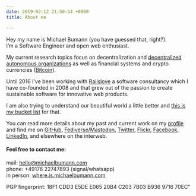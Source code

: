 ```yaml
---
date: 2019-02-12 21:50:54 +0000
title: About me

---
```

Hey my name is Michael Bumann (you have guessed that, right?).  
I’m a Software Engineer and open web enthusiast.

My current research topics focus on decentralization and [decentralized autonomous organizations](https://en.wikipedia.org/wiki/Decentralized_autonomous_organization) as well as financial systems and crypto currencies ([Bitcoin](https://bitcoin.org/)).

Until 2016 I’ve been working with [Railslove](http://railslove.com) a software consultancy which I have co-founded in 2008 and that grew out of the passion to create sustainable software for innovative web products.

I am also trying to understand our beautiful world a little better and [this is my bucket list](https://en.wikipedia.org/wiki/Lists_of_countries_and_territories) for that.

You can read more details about my past and current work on my [profile](http://profile.michaelbumann.com/)
and find me on [GitHub](http://github.com/bumi/),
[Fediverse/Mastodon](https://kosmos.social/@bumi), [Twitter](http://twitter.com/bumi), [Flickr](http://flickr.com/bumi), [Facebook](http://facebook.com/michaelbumann), [LinkedIn](https://www.linkedin.com/in/michaelbumann/), and elsewhere on the interweb.

#### Feel free to contact me:

mail: [hello@michaelbumann.com](mailto:hello@michaelbumann.com)  
phone: +49176 22747893 (signal/whatsapp)  
in person: [where.is.michaelbumann.com](http://where.is.michaelbumann.com)

PGP fingerprint: 18F1 CDD3 E5DE E065 20B4 C203 7B03 B936 9716 70EC"
